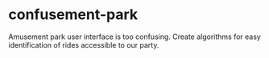 # confusement-park
Amusement park user interface is too confusing. Create algorithms for easy identification of rides accessible to our party.
